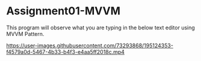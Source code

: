 # Assignment01-MVVM
This program will observe what you are typing in the below text editor using MVVM Pattern.


https://user-images.githubusercontent.com/73293868/195124353-f4579a0d-5467-4b33-b4f3-e4aa5ff2018c.mp4

